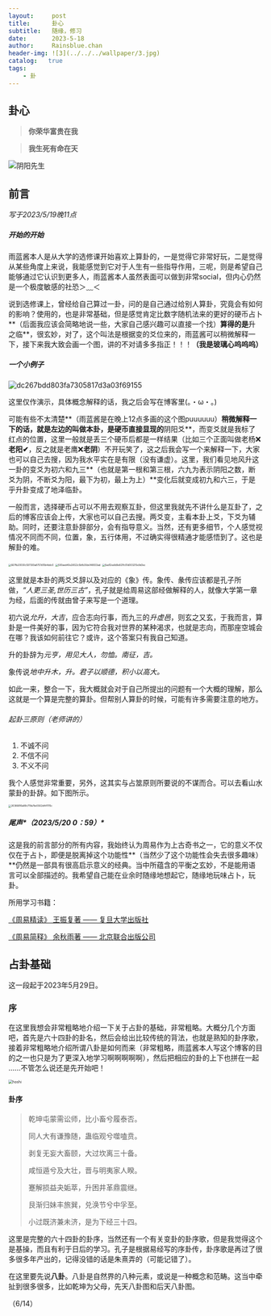 ```yaml
---
layout:     post
title:      卦心
subtitle:   随缘，修习
date:       2023-5-18
author:     Rainsblue.chan
header-img: ![3](../../../wallpaper/3.jpg)
catalog:   true
tags:
    - 卦
---
```

## 卦心
> **你荣华富贵在我**

> **我生死有命在天**

![阴阳先生](https://cdn.jsdelivr.net/gh/rainsbluechan/blogimage@main/img/%E9%98%B4%E9%98%B3%E5%85%88%E7%94%9F.jpg)

## 前言

*写于2023/5/19晚11点*

##### 开始的开始

雨蓝酱本人是从大学的选修课开始喜欢上算卦的，一是觉得它非常好玩，二是觉得从某些角度上来说，我能感觉到它对于人生有一些指导作用，三呢，则是希望自己能够通过它认识到更多人，雨蓝酱本人虽然表面可以做到非常social，但内心仍然是一个极度敏感的社恐＞﹏＜

说到选修课上，曾经给自己算过一卦，问的是自己通过给别人算卦，究竟会有如何的影响？使用的，也是非常基础，但是感觉肯定比数字随机法来的更好的硬币占卜**（后面我应该会简略地说一些，大家自己感兴趣可以直接一个找）**算得的是**升之临**，很玄妙，对了，这个叫法是根据变的爻位来的，雨蓝酱可以稍微解释一下，接下来我大致会画一个图，讲的不对请多多指正！！！**（我是玻璃心呜呜呜）**

##### 一个小例子

![dc267bdd803fa7305817d3a03f69155](https://cdn.jsdelivr.net/gh/rainsbluechan/blogimage@main/img/dc267bdd803fa7305817d3a03f69155.jpg)

这里仅作演示，具体概念解释的话，我之后会写在博客里(。・ω・。)

可能有些不太清楚**（雨蓝酱是在晚上12点多画的这个图puuuuuu）**稍微解释一下的话，就是左边的叫做本卦，是硬币直接显现的**阴阳爻**，而变爻就是我标了红点的位置，这里一般就是丢三个硬币后都是一样结果（比如三个正面叫做老杨❌**老阳✔**，反之就是老鹰❌**老阴**）不开玩笑了，这之后我会写一个来解释一下，大家也可以自己去搜，因为我水平实在是有限（没有谦虚）。这里，我们看见地风升这一卦的变爻为初六和九三**（也就是第一根和第三根，六九为表示阴阳之数，断爻为阴，不断爻为阳，最下为初，最上为上）**变化后就变成初九和六三，于是乎升卦变成了地泽临卦。

一般而言，选择硬币占可以不用去观察互卦，但这里我就先不讲什么是互卦了，之后的博客应该会上传，大家也可以自己去搜。两爻变，主看本卦上爻，下爻为辅助。同时，还要注意卦辞部分，会有指导意义。当然，还有更多细节，个人感觉视情况不同而不同，位置，象，五行体用，不过确实得很精通才能感悟到了。这也是解卦的难。

<img src="https://cdn.jsdelivr.net/gh/rainsbluechan/blogimage@main/img/667fb20030c597393a8757d10b4ddc0.jpg" alt="667fb20030c597393a8757d10b4ddc0" style="zoom: 33%;" />

<img src="https://cdn.jsdelivr.net/gh/rainsbluechan/blogimage@main/img/500aed40e26f22c5bfb30de148933ad.jpg" alt="500aed40e26f22c5bfb30de148933ad" style="zoom:33%;" />

<img src="https://cdn.jsdelivr.net/gh/rainsbluechan/blogimage@main/img/5ad12ea1d9e821fc01d003215e9d3ec.jpg" alt="5ad12ea1d9e821fc01d003215e9d3ec" style="zoom:33%;" />

这里就是本卦的两爻爻辞以及对应的《象》传。象传、彖传应该都是孔子所做，*“人更三圣,世历三古”*，孔子就是给周易这部经做解释的人，就像大学第一章为经，后面的传就由曾子来写是一个道理。

初六说*允升，大吉*，应合志向行事，而九三的*升虚邑*，则玄之又玄，于我而言，算卦是一件美好的事，因为它符合我对世界的某种渴求，也就是志向，而那座空城会在哪？我该如何前往它？或许，这个答案只有我自己知道。

升的卦辞为*元亨，用见大人，勿恤。南征，吉。*

象传说*地中升木，升。君子以顺德，积小以高大。*

如此一来，整合一下，我大概就会对于自己所提出的问题有一个大概的理解，那么这就是一个算是完整的算卦。但帮别人算卦的时候，可能有许多需要注意的地方。

###### 起卦三原则（老师讲的）

1. 不诚不问
2. 不信不问
3. 不义不问

我个人感觉非常重要，另外，这其实与占筮原则所要说的不谋而合。可以去看山水蒙卦的卦辞。如下图所示。

<img src="https://cdn.jsdelivr.net/gh/rainsbluechan/blogimage@main/img/26386816a89c719a7be5562d441115c.jpg" alt="26386816a89c719a7be5562d441115c" style="zoom:33%;" />

##### 尾声*（2023/5/20   0：59）*

这是我的前言部分的所有内容，我始终认为周易作为上古奇书之一，它的意义不仅仅在于占卜，即便是脱离掉这个功能性**（当然少了这个功能性会失去很多趣味）**仍然是一部具有很高启示意义的经典。当中所蕴含的平衡之玄妙，不是能用语言可以全部描述的。我希望自己能在业余时随缘地想起它，随缘地玩味占卜，玩卦。

所用学习书籍：

<u>《周易精读》 王振复著 —— 复旦大学出版社</u>

<u>《周易简释》 余秋雨著 —— 北京联合出版公司</u>

## 占卦基础

这一段起于2023年5月29日。

### 序

在这里我想会非常粗略地介绍一下关于占卦的基础，非常粗略。大概分几个方面吧，首先是六十四卦的卦名，然后会给出比较传统的背法，也就是熟知的卦序歌，接着非常粗略地介绍所谓八卦是如何而来（非常粗略，雨蓝酱本人写这个博客的目的之一也只是为了更深入地学习啊啊啊啊啊），然后把相应的卦的上下也拼在一起 ......不管怎么说还是先开始吧！

<img src="https://cdn.jsdelivr.net/gh/rainsbluechan/blogimage@main/img/hoshi.png" alt="hoshi" style="zoom:50%;" />

#### 卦序

> 乾坤屯蒙需讼师，比小畜兮履泰否。
>
> 同人大有谦豫随，蛊临观兮噬嗑贲。
>
> 剥复无妄大畜颐，大过坎离三十备。
>
> 咸恒遁兮及大壮，晋与明夷家人睽。
>
> 蹇解损益夬姤萃，升困井革鼎震继。
>
> 艮渐归妹丰旅巽，兑涣节兮中孚至。
>
> 小过既济兼未济，是为下经三十四。

这里是完整的六十四卦的卦序，当然还有一个有关变卦的卦序歌，但是我觉得这个是基操，而且有利于日后的学习。孔子是根据易经写的序卦传，卦序歌是再过了很多很多年产出的，记得没错的话是朱熹弄的（可能记错了）。

在这里要先说**八卦**。八卦是自然界的八种元素，或说是一种概念和范畴。这当中牵扯到很多很多，比如乾坤为父母，先天八卦图和后天八卦图。

（6/14）

